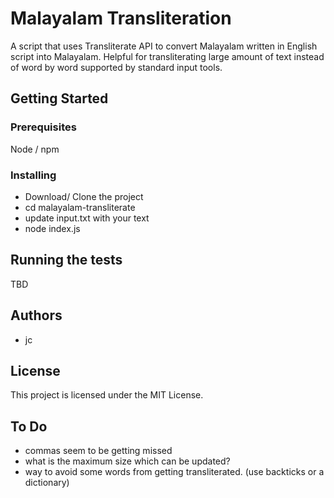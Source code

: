 # Malayalam Transliteration

A script that uses Transliterate API to convert Malayalam written in English script into Malayalam. Helpful for transliterating large amount of text instead of word by word supported by standard input tools.

## Getting Started

### Prerequisites

Node / npm

### Installing

* Download/ Clone the project
* cd malayalam-transliterate
* update input.txt with your text
* node index.js

## Running the tests

TBD

## Authors

* jc

## License

This project is licensed under the MIT License.

## To Do

* commas seem to be getting missed
* what is the maximum size which can be updated?
* way to avoid some words from getting transliterated. (use backticks or a dictionary)
